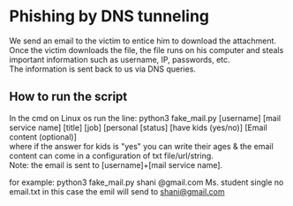 # Phishing by DNS tunneling
We send an email to the victim to entice him to download the attachment.  
Once the victim downloads the file, the file runs on his computer and steals important information such as username, IP, passwords, etc.  
The information is sent back to us via DNS queries. 
## How to run the script
In the cmd on Linux os run the line: python3 fake_mail.py [username] [mail service name] [title] [job] [personal [status] [have kids (yes/no)] [Email content (optional)]  
where if the answer for kids is "yes" you can write their ages & the email content can come in a configuration of txt file/url/string.  
Note: the email is sent to [username]+[mail service name].

for example: python3 fake_mail.py shani @gmail.com Ms. student single no email.txt
in this case the emil will send to shani@gmail.com  
